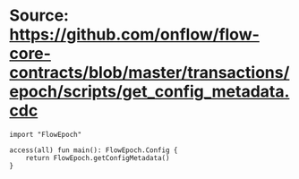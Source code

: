 # Source: https://github.com/onflow/flow-core-contracts/blob/master/transactions/epoch/scripts/get_config_metadata.cdc

```
import "FlowEpoch"

access(all) fun main(): FlowEpoch.Config {
    return FlowEpoch.getConfigMetadata()
}

```